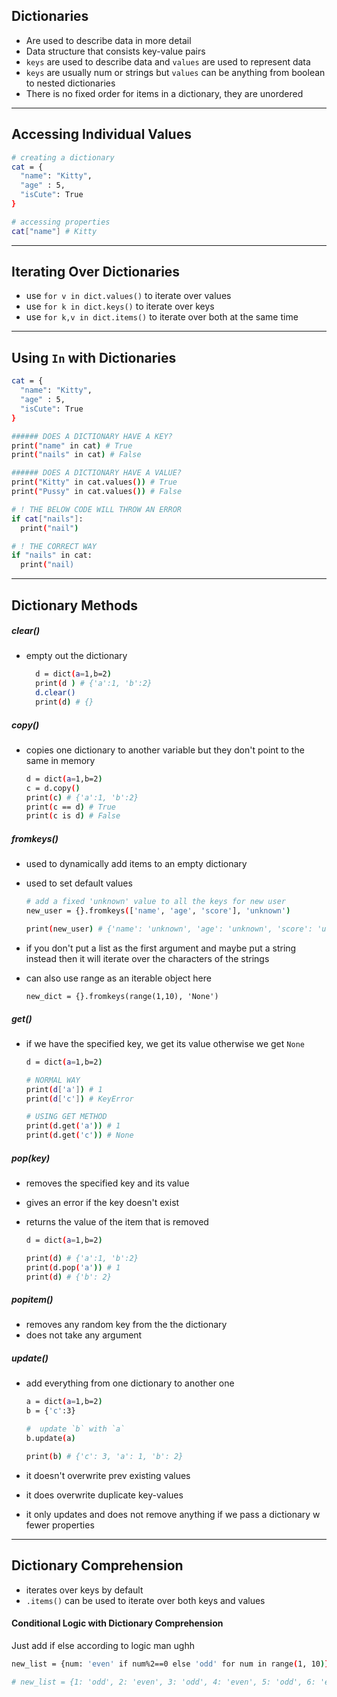 ## Dictionaries

- Are used to describe data in more detail
- Data structure that consists key-value pairs
- `keys` are used to describe data and `values` are used to represent data
- `keys` are usually num or strings but `values` can be anything from boolean to nested dictionaries
- There is no fixed order for items in a dictionary, they are unordered

---

## Accessing Individual Values

```bash
# creating a dictionary
cat = {
  "name": "Kitty",
  "age" : 5,
  "isCute": True
}

# accessing properties
cat["name"] # Kitty
```

---

## Iterating Over Dictionaries

- use `for v in dict.values()` to iterate over values
- use `for k in dict.keys()` to iterate over keys
- use `for k,v in dict.items()` to iterate over both at the same time

---

## Using `In` with Dictionaries

```bash
cat = {
  "name": "Kitty",
  "age" : 5,
  "isCute": True
}

###### DOES A DICTIONARY HAVE A KEY?
print("name" in cat) # True
print("nails" in cat) # False

###### DOES A DICTIONARY HAVE A VALUE?
print("Kitty" in cat.values()) # True
print("Pussy" in cat.values()) # False

# ! THE BELOW CODE WILL THROW AN ERROR
if cat["nails"]:
  print("nail")

# ! THE CORRECT WAY
if "nails" in cat:
  print("nail)
```

---

## Dictionary Methods

##### clear()

- empty out the dictionary

  ```bash
    d = dict(a=1,b=2)
    print(d ) # {'a':1, 'b':2}
    d.clear()
    print(d) # {}
  ```

##### copy()

- copies one dictionary to another variable but they don't point to the same in memory

  ```bash
  d = dict(a=1,b=2)
  c = d.copy()
  print(c) # {'a':1, 'b':2}
  print(c == d) # True
  print(c is d) # False
  ```

##### fromkeys()

- used to dynamically add items to an empty dictionary
- used to set default values

  ```bash
  # add a fixed 'unknown' value to all the keys for new user
  new_user = {}.fromkeys(['name', 'age', 'score'], 'unknown')

  print(new_user) # {'name': 'unknown', 'age': 'unknown', 'score': 'unknown'}
  ```

- if you don't put a list as the first argument and maybe put a string instead then it will iterate over the characters of the strings

- can also use range as an iterable object here
  ```
  new_dict = {}.fromkeys(range(1,10), 'None')
  ```

##### get()

- if we have the specified key, we get its value otherwise we get `None`

  ```bash
  d = dict(a=1,b=2)

  # NORMAL WAY
  print(d['a']) # 1
  print(d['c']) # KeyError

  # USING GET METHOD
  print(d.get('a')) # 1
  print(d.get('c')) # None
  ```

##### pop(key)

- removes the specified key and its value
- gives an error if the key doesn't exist
- returns the value of the item that is removed

  ```bash
  d = dict(a=1,b=2)

  print(d) # {'a':1, 'b':2}
  print(d.pop('a')) # 1
  print(d) # {'b': 2}
  ```

##### popitem()

- removes any random key from the the dictionary
- does not take any argument

##### update()

- add everything from one dictionary to another one

  ```bash
  a = dict(a=1,b=2)
  b = {'c':3}

  #  update `b` with `a`
  b.update(a)

  print(b) # {'c': 3, 'a': 1, 'b': 2}
  ```

- it doesn't overwrite prev existing values
- it does overwrite duplicate key-values
- it only updates and does not remove anything if we pass a dictionary w fewer properties

---

## Dictionary Comprehension

- iterates over keys by default
- `.items()` can be used to iterate over both keys and values

#### Conditional Logic with Dictionary Comprehension

Just add if else according to logic man ughh

```bash
new_list = {num: 'even' if num%2==0 else 'odd' for num in range(1, 10)}

# new_list = {1: 'odd', 2: 'even', 3: 'odd', 4: 'even', 5: 'odd', 6: 'even', 7: 'odd', 8: 'even', 9: 'odd'}
```
